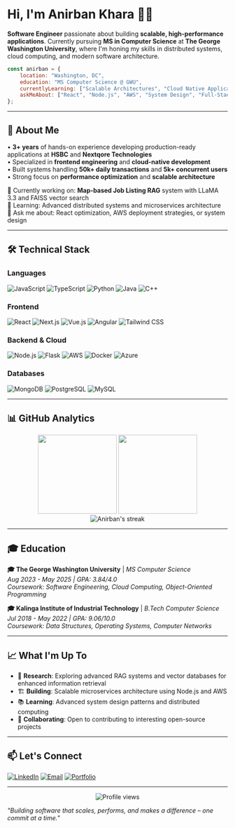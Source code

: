 # Hi, I'm Anirban Khara 👨‍💻

**Software Engineer** passionate about building **scalable, high-performance applications**. Currently pursuing **MS in Computer Science** at **The George Washington University**, where I'm honing my skills in distributed systems, cloud computing, and modern software architecture.

```javascript
const anirban = {
    location: "Washington, DC",
    education: "MS Computer Science @ GWU",
    currentlyLearning: ["Scalable Architectures", "Cloud Native Applications"],
    askMeAbout: ["React", "Node.js", "AWS", "System Design", "Full-Stack Development"]
};
```

---

## 🎯 About Me

• **3+ years** of hands-on experience developing production-ready applications at **HSBC** and **Nextqore Technologies**  
• Specialized in **frontend engineering** and **cloud-native development**  
• Built systems handling **50k+ daily transactions** and **5k+ concurrent users**  
• Strong focus on **performance optimization** and **scalable architecture**  

🔭 Currently working on: **Map-based Job Listing RAG** system with LLaMA 3.3 and FAISS vector search  
🌱 Learning: Advanced distributed systems and microservices architecture  
💬 Ask me about: React optimization, AWS deployment strategies, or system design  

---

## 🛠️ Technical Stack

### **Languages**
![JavaScript](https://img.shields.io/badge/JavaScript-F7DF1E?style=for-the-badge&logo=javascript&logoColor=black)
![TypeScript](https://img.shields.io/badge/TypeScript-007ACC?style=for-the-badge&logo=typescript&logoColor=white)
![Python](https://img.shields.io/badge/Python-3776AB?style=for-the-badge&logo=python&logoColor=white)
![Java](https://img.shields.io/badge/Java-ED8B00?style=for-the-badge&logo=java&logoColor=white)
![C++](https://img.shields.io/badge/C++-00599C?style=for-the-badge&logo=c%2B%2B&logoColor=white)

### **Frontend**
![React](https://img.shields.io/badge/React-20232A?style=for-the-badge&logo=react&logoColor=61DAFB)
![Next.js](https://img.shields.io/badge/Next.js-000000?style=for-the-badge&logo=next.js&logoColor=white)
![Vue.js](https://img.shields.io/badge/Vue.js-35495E?style=for-the-badge&logo=vue.js&logoColor=4FC08D)
![Angular](https://img.shields.io/badge/Angular-DD0031?style=for-the-badge&logo=angular&logoColor=white)
![Tailwind CSS](https://img.shields.io/badge/Tailwind_CSS-38B2AC?style=for-the-badge&logo=tailwind-css&logoColor=white)

### **Backend & Cloud**
![Node.js](https://img.shields.io/badge/Node.js-43853D?style=for-the-badge&logo=node.js&logoColor=white)
![Flask](https://img.shields.io/badge/Flask-000000?style=for-the-badge&logo=flask&logoColor=white)
![AWS](https://img.shields.io/badge/Amazon_AWS-232F3E?style=for-the-badge&logo=amazon-aws&logoColor=white)
![Docker](https://img.shields.io/badge/Docker-2496ED?style=for-the-badge&logo=docker&logoColor=white)
![Azure](https://img.shields.io/badge/Microsoft_Azure-0089D0?style=for-the-badge&logo=microsoft-azure&logoColor=white)

### **Databases**
![MongoDB](https://img.shields.io/badge/MongoDB-4EA94B?style=for-the-badge&logo=mongodb&logoColor=white)
![PostgreSQL](https://img.shields.io/badge/PostgreSQL-316192?style=for-the-badge&logo=postgresql&logoColor=white)
![MySQL](https://img.shields.io/badge/MySQL-00000F?style=for-the-badge&logo=mysql&logoColor=white)

---

## 📊 GitHub Analytics

<div align="center">
  <img height="180em" src="https://github-readme-stats.vercel.app/api?username=listerys&show_icons=true&theme=tokyonight&include_all_commits=true&count_private=true"/>
  <img height="180em" src="https://github-readme-stats.vercel.app/api/top-langs/?username=listerys&layout=compact&langs_count=8&theme=tokyonight"/>
</div>

<div align="center">
  <img src="https://github-readme-streak-stats.herokuapp.com/?user=listerys&theme=tokyonight" alt="Anirban's streak"/>
</div>

---

## 🎓 Education

**🎓 The George Washington University** | *MS Computer Science*  
*Aug 2023 - May 2025 | GPA: 3.84/4.0*  
*Coursework: Software Engineering, Cloud Computing, Object-Oriented Programming*

**🎓 Kalinga Institute of Industrial Technology** | *B.Tech Computer Science*  
*Jul 2018 - May 2022 | GPA: 9.06/10.0*  
*Coursework: Data Structures, Operating Systems, Computer Networks*

---

## 📈 What I'm Up To

- 🔬 **Research**: Exploring advanced RAG systems and vector databases for enhanced information retrieval
- 🏗️ **Building**: Scalable microservices architecture using Node.js and AWS
- 📚 **Learning**: Advanced system design patterns and distributed computing
- 🤝 **Collaborating**: Open to contributing to interesting open-source projects

---

## 📫 Let's Connect

[![LinkedIn](https://img.shields.io/badge/LinkedIn-0077B5?style=for-the-badge&logo=linkedin&logoColor=white)](https://www.linkedin.com/in/anirbankhara3)
[![Email](https://img.shields.io/badge/Email-D14836?style=for-the-badge&logo=gmail&logoColor=white)](mailto:anirban.khara@gwu.edu)
[![Portfolio](https://img.shields.io/badge/Portfolio-000000?style=for-the-badge&logo=github&logoColor=white)](https://github.com/listerys)

---

<div align="center">
  <img src="https://komarev.com/ghpvc/?username=listerys&label=Profile%20views&color=0e75b6&style=flat" alt="Profile views" />
</div>

*"Building software that scales, performs, and makes a difference – one commit at a time."*
